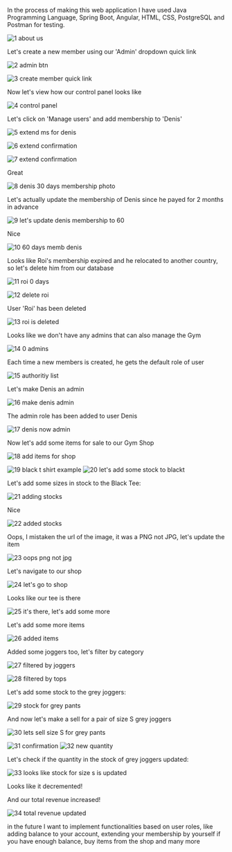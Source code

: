 In the process of making this web application I have used Java Programming Language, Spring Boot, Angular, HTML, CSS, PostgreSQL and Postman for testing.

![1 about us](https://github.com/DenisVoinescu/GymHub/assets/126812746/bb443777-0e3a-450d-84dc-d1a069084612)

Let's create a new member using our 'Admin' dropdown quick link

![2 admin btn](https://github.com/DenisVoinescu/GymHub/assets/126812746/332a2fb9-7192-4e34-b5d4-4465d865ed76)

![3 create member quick link](https://github.com/DenisVoinescu/GymHub/assets/126812746/da6e854b-4189-4b5d-ae95-7469d654bb14)

Now let's view how our control panel looks like

![4 control panel](https://github.com/DenisVoinescu/GymHub/assets/126812746/62dd063f-7c18-4a1f-a2f1-469bf51bc6ea)

Let's click on 'Manage users' and add membership to 'Denis'

![5 extend ms for denis](https://github.com/DenisVoinescu/GymHub/assets/126812746/aba392a0-98d9-45ce-90b7-5d6d851b40ba)

![6 extend confirmation](https://github.com/DenisVoinescu/GymHub/assets/126812746/5a24467a-6195-4555-bc5f-f56b940cb94a)

![7 extend confirmation](https://github.com/DenisVoinescu/GymHub/assets/126812746/809e0580-eb8c-4cc5-a611-5898d52937a8)

Great

![8 denis 30 days membership photo](https://github.com/DenisVoinescu/GymHub/assets/126812746/38a09fd0-3e13-4c93-8b50-c07474ad3f42)

Let's actually update the membership of Denis since he payed for 2 months in advance

![9 let's update denis membership to 60](https://github.com/DenisVoinescu/GymHub/assets/126812746/a253b54d-a9a9-421f-a54f-9cc7945c16fd)

Nice

![10 60 days memb denis](https://github.com/DenisVoinescu/GymHub/assets/126812746/0ed60718-b67b-4df6-98d0-2dd6ce46b9d9)

Looks like Roi's membership expired and he relocated to another country, so let's delete him from our database

![11 roi 0 days](https://github.com/DenisVoinescu/GymHub/assets/126812746/bd28e726-bdf8-4a8e-8d49-971ad563303b)

![12 delete roi](https://github.com/DenisVoinescu/GymHub/assets/126812746/3c0c21d5-19b4-49ad-8e42-0ecd64511133)

User 'Roi' has been deleted

![13 roi is deleted](https://github.com/DenisVoinescu/GymHub/assets/126812746/c6c5d132-add6-4636-8a73-7d602d810a01)

Looks like we don't have any admins that can also manage the Gym

![14 0 admins](https://github.com/DenisVoinescu/GymHub/assets/126812746/388df290-8c4d-4a39-b661-65a3b9394f67)

Each time a new members is created, he  gets the default role of user

![15 authoritiy list](https://github.com/DenisVoinescu/GymHub/assets/126812746/7dcd1a69-6d95-47e4-9326-dc8090f87f8e)

Let's make Denis an admin

![16 make denis admin](https://github.com/DenisVoinescu/GymHub/assets/126812746/58fc1a4d-926b-4d33-a06e-53b833239e47)

The admin role has been added to user Denis

![17 denis now admin](https://github.com/DenisVoinescu/GymHub/assets/126812746/62dbcec2-040a-4e03-9f21-31234ac104ab)

Now let's add some items for sale to our Gym Shop

![18 add items for shop](https://github.com/DenisVoinescu/GymHub/assets/126812746/dfcfebe6-eed0-46db-a86c-0e28874ee960)

![19 black t shirt example](https://github.com/DenisVoinescu/GymHub/assets/126812746/1e5a4148-8a4c-4a0f-81ed-a1c34de84eee)
![20 let's add some stock to blackt](https://github.com/DenisVoinescu/GymHub/assets/126812746/a3e57ed4-0668-43e0-8c5e-b54452785165)

Let's add some sizes in stock to the Black Tee:

![21 adding stocks](https://github.com/DenisVoinescu/GymHub/assets/126812746/0d171a29-e6b6-4865-81a9-f198719b2f63)

Nice

![22 added stocks](https://github.com/DenisVoinescu/GymHub/assets/126812746/3856872b-4c03-48c2-9917-c1ef3d4fb103)

Oops, I mistaken the url of the image, it was a PNG not JPG, let's update the item

![23 oops  png not  jpg](https://github.com/DenisVoinescu/GymHub/assets/126812746/9370bb27-ae6f-454c-9da7-802767940eb8)

Let's navigate to our shop

![24 let's go to shop](https://github.com/DenisVoinescu/GymHub/assets/126812746/ffd30dea-16dd-4b65-bd69-1502b8b9b560)

Looks like our tee is there

![25 it's there, let's add some more](https://github.com/DenisVoinescu/GymHub/assets/126812746/31a04a42-e84d-4871-8647-4d9e5be3b6b6)

Let's add some more items

![26 added items](https://github.com/DenisVoinescu/GymHub/assets/126812746/c3e78f07-7e8f-4ee3-a6a5-c3eaeac967b8)

Added some joggers too, let's filter by category

![27 filtered by joggers](https://github.com/DenisVoinescu/GymHub/assets/126812746/4f9370e9-fee0-458b-ae5e-ead14bb99f0a)

![28 filtered by tops](https://github.com/DenisVoinescu/GymHub/assets/126812746/33b2a374-553b-4b45-9d79-0fb465618fa1)

Let's add some stock to the grey joggers: 

![29 stock for grey pants](https://github.com/DenisVoinescu/GymHub/assets/126812746/56cca8b1-dc8d-416b-9db8-143fce3fb468)

And now let's make a sell for a pair of size S grey joggers

![30 lets sell size S for grey pants](https://github.com/DenisVoinescu/GymHub/assets/126812746/3b1d2fb9-71c9-4799-8bf6-4fe71d759bc8)

![31 confirmation](https://github.com/DenisVoinescu/GymHub/assets/126812746/ea349339-1338-406c-85d4-d1602740b692)
![32 new quantity](https://github.com/DenisVoinescu/GymHub/assets/126812746/c0c4f2f1-1911-41ef-aa70-8a76ebf0120e)

Let's check if the quantity in the stock of grey joggers updated: 

![33 looks like stock for size s is updated](https://github.com/DenisVoinescu/GymHub/assets/126812746/7e88928c-1512-4ef6-97eb-5d81a6c0dc24)

Looks like it decremented!

And our total revenue increased!

![34 total revenue updated](https://github.com/DenisVoinescu/GymHub/assets/126812746/ff58941a-df38-41c7-8744-5e465d14929e)

in the future I want to implement functionalities based on user roles, like adding balance to your account, extending your membership by yourself if you have enough balance, buy items from  the shop and many more
